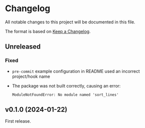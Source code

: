 # Changelog

All notable changes to this project will be documented in this file.

The format is based on [Keep a Changelog](https://keepachangelog.com/en/1.0.0/).

## Unreleased

### Fixed

- `pre-commit` example configuration in README used an incorrect project/hook name
- The package was not built correctly, causing an error:

  ```pytb
  ModuleNotFoundError: No module named 'sort_lines'
  ``````

## v0.1.0 (2024-01-22)

First release.
